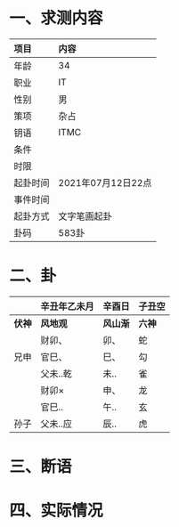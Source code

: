 # 一、求测内容
|项目|内容|
|:-|:-|
|年龄|34|
|职业|IT|
|性别|男|
|策项|杂占|
|钥语|ITMC|
|条件||
|时限||
|起卦时间|2021年07月12日22点|
|事件时间||
|起卦方式|文字笔画起卦|
|卦码|583卦|

# 二、卦
||辛丑年乙未月|辛酉日|子丑空|
|:-|:-|:-|:-|
|**伏神**|**风地观**|**风山渐**|**六神**|
||财卯、|卯、|蛇|
|兄申|官巳、|巳、|勾|
||父未..乾|未..|雀|
||财卯×|申、|龙|
||官巳..|午..|玄|
|孙子|父未..应|辰..|虎|


# 三、断语

# 四、实际情况